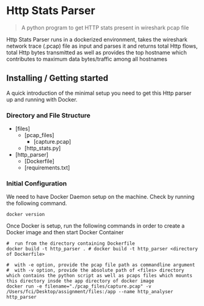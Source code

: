 # Http Stats Parser
> A python program to get HTTP stats present in wireshark pcap file 

Http Stats Parser runs in a dockerized environment, takes the wireshark network trace (.pcap) file as input and parses it and returns total Http flows, total Http bytes transmitted as well as provides the top hostname which contributes to maximum data bytes/traffic among all hostnames

## Installing / Getting started

A quick introduction of the minimal setup you need to get this Http parser up and running with Docker.

### Directory and File Structure

- [files]
  - [pcap_files]
    - [capture.pcap]
  - [http_stats.py]
- [http_parser]
  - [Dockerfile]
  - [requirements.txt]


### Initial Configuration

We need to have Docker Daemon setup on the machine. Check by running the following command.

```shell
docker version
```

Once Docker is setup, run the following commands in order to create a Docker image and then start Docker Container

```shell
#  run from the directory containing Dockerfile
docker build -t http_parser . # docker build -t http_parser <directory of Dockerfile>
```
 
```shell
#  with -e option, provide the pcap file path as commandline argument
#  with -v option, provide the absolute path of <files> directory which contains the python script as well as pcaps files which mounts this directory insde the app directory of docker image
docker run -e filename="./pcap_files/capture.pcap" -v /Users/fci/Desktop/assignment/files:/app --name http_analyser http_parser
```